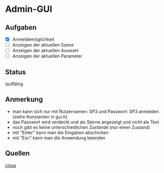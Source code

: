# Admin-GUI
## Aufgaben
- [x] Anmeldemöglichkeit
- [ ] Anzeigen der aktuellen Szene
- [ ] Anzeigen der aktuellen Auswahl
- [ ] Anzeigen der aktuellen Parameter

## Status
lauffähig

## Anmerkung
- man kann sich nur mit Nutzernamen: SP3 und Passwort: SP3 anmelden (siehe Konstanten in gui.h)
- das Passwort wird verdeckt und als Sterne angezeigt und nicht als Text
- noch gibt es keine unterschiedlichen Zustände (nur einen Zustand)
- mit "Enter" kann man die Eingaben abschicken 
- mit "Esc" kann man die Anwendung beenden

## Quellen
[close](https://stackoverflow.com/questions/12674984/exit-application-in-qt)
